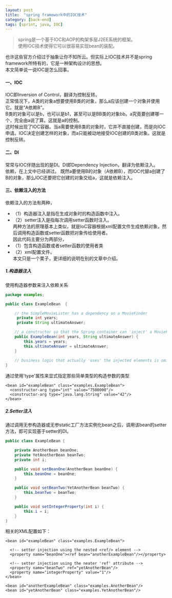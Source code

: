 ```yaml
---
layout: post
title:  "spring framework中的IOC技术"
category: [back-end]
tags: [sprint, java, IOC]
---
```


> spring是一个基于IOC和AOP的构架多层J2EE系统的框架。  
使用IOC技术使得它可以很容易实现bean的装配。  

也许这些官方介绍过于抽象让你不知所云。但实际上IOC技术并不是spring framework所特有的，它是一种架构设计的思想。  
本文简单说一说IOC是怎么回事。

<!-- more -->

#### 一、IOC

IOC即Inversion of Control，翻译为控制反转。  
正常情况下，A类的对象a想要使用B类的对象，那么a应该创建一个对象并使用它。就是“A依赖B”。  
B类的对象可以是b，也可以是b1，甚至可以是BB类的对象bb。a究竟要创建哪一个，完全由a说了算。这就是a的控制。  
这时候出现了IOC容器。当a需要使用B类的对象时，它并不直接创建，而是向IOC申请。IOC决定创建怎样的对象，而a只能被动地接受IOC创建的B类对象。这就是控制反转。  

#### 二、DI

常常与IOC伴随出现的是DI。DI即Dependency Injection，翻译为依赖注入。  
依赖，在上文中已经讲过。
既然a要使用B的对象（A依赖B），而IOC代替a创建了B的对象，那么IOC还要把它创建的对象交给a，这就是依赖注入。  

#### 三、依赖注入的方法

依赖注入的方法有两种，  
 - （1）构造器注入是指在生成对象时的构造函数中注入。  
 - （2）setter注入是指每次调用setter函数时注入。    
两种方法的原理基本上类似，就是IoC容器根据xml配置文件生成依赖对象，然后调用构造函数或setter函数把对象传给使用者。  
因此代码主要分为两部分，  
 - （1）包含构造函数或者setter函数的使用者类  
 - （2）xml配置文件。  
本文只是一个栗子，更详细的说明在别的文章中介绍。

##### 1.构造器注入

使用构造器参数来注入依赖关系

```java
package examples;

public class ExampleBean  {

    // the SimpleMovieLister has a dependency on a MovieFinder
     private int years;
     private String ultimateAnswer;

    // a constructor so that the Spring container can 'inject' a MovieFinder
    public ExampleBean(int years, String ultimateAnswer) {
        this.years = years;
        this.ultimateAnswer = ultimateAnswer;
    }
    
    // business logic that actually 'uses' the injected elements is omitted...
}
```

通过使用'type'属性来显式指定那些简单类型的构造参数的类型

```
<bean id="exampleBean" class="examples.ExampleBean">
  <constructor-arg type="int" value="7500000"/>
  <constructor-arg type="java.lang.String" value="42"/>
</bean>
```

##### 2.Setter注入

通过调用无参构造器或无参static工厂方法实例化bean之后，调用该bean的setter方法，即可实现基于setter的DI。  

```java
public class ExampleBean {

    private AnotherBean beanOne;
    private YetAnotherBean beanTwo;
    private int i;

    public void setBeanOne(AnotherBean beanOne) {
        this.beanOne = beanOne;
    }

    public void setBeanTwo(YetAnotherBean beanTwo) {
        this.beanTwo = beanTwo;
    }

    public void setIntegerProperty(int i) {
        this.i = i;
    }    
}
```

相关的XML配置如下：

```
<bean id="exampleBean" class="examples.ExampleBean">

  <!-- setter injection using the nested <ref/> element -->
  <property name="beanOne"><ref bean="anotherExampleBean"/></property>

  <!-- setter injection using the neater 'ref' attribute -->
  <property name="beanTwo" ref="yetAnotherBean"/>
  <property name="integerProperty" value="1"/>
</bean>

<bean id="anotherExampleBean" class="examples.AnotherBean"/>
<bean id="yetAnotherBean" class="examples.YetAnotherBean"/>
```
